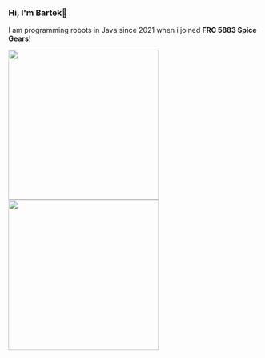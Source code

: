 ### Hi, I'm Bartek👋
I am programming robots in Java since 2021 when i joined **FRC 5883 Spice Gears**!

<img height=300 align="center" src=
  "https://github-readme-stats.vercel.app/api?username=bartekdylewski&hide=stars,issues&show=reviews,prs_merged,prs_merged_percentage&include_all_commits=true&hide_rank=true&show_icons=true&bg_color=0000066f&hide_border=true&theme=midnight-purple#gh-dark-mode-only"
  />
<img height=300 align="center" src=
  "https://github-readme-stats.vercel.app/api/top-langs/?username=bartekdylewski&layout=pie&bg_color=0000066f&hide_border=true&theme=midnight-purple#gh-dark-mode-only"
  />


<!--
theme 
&bg_color=0000066f&hide_border=true&theme=midnight-purple#gh-dark-mode-only
&theme=graywhite#gh-light-mode-only


**bartekdylewski/bartekdylewski** is a ✨ _special_ ✨ repository because its `README.md` (this file) appears on your GitHub profile.

Here are some ideas to get you started:

- 🔭 I’m currently working on ...
- 🌱 I’m currently learning ...
- 👯 I’m looking to collaborate on ...
- 🤔 I’m looking for help with ...
- 💬 Ask me about ...
- 📫 How to reach me: ...
- 😄 Pronouns: ...
- ⚡ Fun fact: ...
-->
